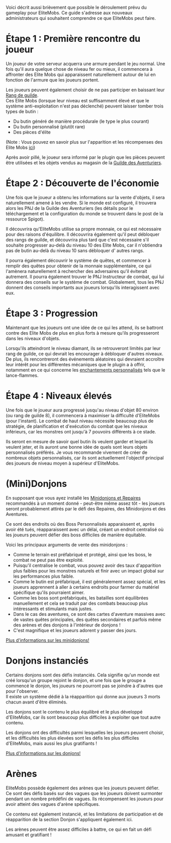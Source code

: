 Voici décrit aussi brièvement que possible le déroulement prévu du gameplay pour EliteMobs. Ce guide s'adresse aux
nouveaux administrateurs qui souhaitent comprendre ce que EliteMobs peut faire.

# Étape 1 : Première rencontre du joueur

Un joueur de votre serveur acquerra une armure pendant le jeu normal. Une fois qu'il aura quelque chose de niveau fer ou
mieux, il commencera à affronter des Elite Mobs qui apparaissent naturellement autour de lui en fonction de l'armure que
les joueurs portent.

Les joueurs peuvent également choisir de ne pas participer en baissant
leur [Rang de guilde]($language$/elitemobs/adventurers_guild_world.md).
<br>Ces Elite Mobs (lorsque leur niveau est suffisamment élevé et que le système anti-exploitation n'est pas déclenché)
peuvent laisser tomber trois types de butin :

* Du butin généré de manière procédurale (le type le plus courant)
* Du butin personnalisé (plutôt rare)
* Des pièces d'élite

(Note : Vous pouvez en savoir plus sur l'apparition et les récompenses des Elite
Mobs [ici]($language$/elitemobs/spawning_tiers_loot.md))

Après avoir pillé, le joueur sera informé par le plugin que les pièces peuvent être utilisées et les objets vendus au
magasin de la [Guilde des Aventuriers]($language$/elitemobs/adventurers_guild_world.md).

# Étape 2 : Découverte de l'économie

Une fois que le joueur a obtenu les informations sur la vente d'objets, il sera naturellement amené à les vendre. Si le
monde est configuré, il trouvera alors les PNJ de la Guilde des Aventuriers (les détails pour le téléchargement et la
configuration du monde se trouvent dans le post de la ressource Spigot).

Il découvrira qu'EliteMobs utilise sa propre monnaie, ce qui est nécessaire pour des raisons d'équilibre. Il découvrira
également qu'il peut débloquer des rangs de guilde, et découvrira plus tard que c'est nécessaire s'il souhaite
progresser au-delà du niveau 10 des Elite Mobs, car il n'obtiendra pas de butin au-delà du niveau 10 sans débloquer d'
autres rangs.

Il pourra également découvrir le système de quêtes, et commencer à remplir des quêtes pour obtenir de la monnaie
supplémentaire, ce qui l'amènera naturellement à rechercher des adversaires qu'il éviterait autrement. Il pourra
également trouver le PNJ Instructeur de combat, qui lui donnera des conseils sur le système de combat. Globalement, tous
les PNJ donnent des conseils importants aux joueurs lorsqu'ils interagissent avec eux.

# Étape 3 : Progression

Maintenant que les joueurs ont une idée de ce qui les attend, ils se battront contre des Elite Mobs de plus en plus
forts à mesure qu'ils progresseront dans les niveaux d'objets.

Lorsqu'ils atteindront le niveau diamant, ils se retrouveront limités par leur rang de guilde, ce qui devrait les
encourager à débloquer d'autres niveaux.
<br>De plus, ils rencontreront des événements aléatoires qui devraient accroître leur intérêt pour les différentes
mécaniques que le plugin a à offrir, notamment en ce qui concerne
les [enchantements personnalisés]($language$/elitemobs/custom_enchantments_list.md) tels que le lance-flammes.

# Étape 4 : Niveaux élevés

Une fois que le joueur aura progressé jusqu'au niveau d'objet 80 environ (ou rang de guilde 8), il commencera à
maximiser la difficulté d'EliteMobs (pour l'instant). Le combat de haut niveau nécessite beaucoup plus de stratégie, de
planification et d'exécution du combat que les niveaux inférieurs, car les monstres ont jusqu'à 7 pouvoirs différents à
ce stade.

Ils seront en mesure de savoir quel butin ils veulent garder et lequel ils veulent jeter, et ils auront une bonne idée
de quels sont leurs objets personnalisés préférés. Je vous recommande vivement de créer de nombreux objets
personnalisés, car ils sont actuellement l'objectif principal des joueurs de niveau moyen à supérieur d'EliteMobs.

# (Mini)Donjons

En supposant que vous ayez installé les [Minidonjons et Repaires]($language$/elitemobs/dungeons.md) recommandés à un
moment donné - peut-être même assez tôt - les joueurs seront probablement attirés par le défi des Repaires, des
Minidonjons et des Aventures.

Ce sont des endroits où des Boss Personnalisés apparaissent et, après avoir été tués, réapparaissent avec un délai,
créant un endroit centralisé où les joueurs peuvent défier des boss difficiles de manière équitable.

Voici les principaux arguments de vente des minidonjons :

* Comme le terrain est préfabriqué et protégé, ainsi que les boss, le combat ne peut pas être exploité.
* Puisqu'il centralise le combat, vous pouvez avoir des taux d'apparition plus faibles pour les monstres naturels et
  finir avec un impact global sur les performances plus faible.
* Comme le butin est préfabriqué, il est généralement assez spécial, et les joueurs apprennent à aller à certains
  endroits pour farmer du matériel spécifique qu'ils pourraient aimer.
* Comme les boss sont préfabriqués, les batailles sont équilibrées manuellement et cela se traduit par des combats
  beaucoup plus intéressants et stimulants mais justes.
* Dans le cas des aventures, ce sont des cartes d'aventure massives avec de vastes quêtes principales, des quêtes
  secondaires et parfois même des arènes et des donjons à l'intérieur de donjons !
* C'est magnifique et les joueurs adorent y passer des jours.

[Plus d'informations sur les minidonjons!]($language$/elitemobs/dungeons.md)

# Donjons instanciés

Certains donjons sont des défis instanciés. Cela signifie qu'un monde est créé lorsqu'un groupe rejoint le donjon, et
une fois que le groupe a commencé le donjon, les joueurs ne pourront pas se joindre à d'autres que pour l'observer.
<br>Il existe un système dédié à la réapparition qui donne aux joueurs 3 morts chacun avant d'être éliminés.

Les donjons sont le contenu le plus équilibré et le plus développé d'EliteMobs, car ils sont beaucoup plus difficiles à
exploiter que tout autre contenu.

Les donjons ont des difficultés parmi lesquelles les joueurs peuvent choisir, et les difficultés les plus élevées sont
les défis les plus difficiles d'EliteMobs, mais aussi les plus gratifiants !

[Plus d'informations sur les donjons!]($language$/elitemobs/dungeons.md)

# Arènes

EliteMobs possède également des arènes que les joueurs peuvent défier. Ce sont des défis basés sur des vagues que les
joueurs doivent surmonter pendant un nombre prédéfini de vagues. Ils récompensent les joueurs pour avoir atteint des
vagues d'arène spécifiques.

Ce contenu est également instancié, et les limitations de participation et de réapparition de la section Donjon
s'appliquent également ici.

Les arènes peuvent être assez difficiles à battre, ce qui en fait un défi amusant et gratifiant !
